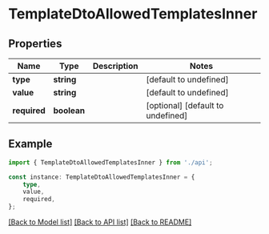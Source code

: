 # TemplateDtoAllowedTemplatesInner


## Properties

Name | Type | Description | Notes
------------ | ------------- | ------------- | -------------
**type** | **string** |  | [default to undefined]
**value** | **string** |  | [default to undefined]
**required** | **boolean** |  | [optional] [default to undefined]

## Example

```typescript
import { TemplateDtoAllowedTemplatesInner } from './api';

const instance: TemplateDtoAllowedTemplatesInner = {
    type,
    value,
    required,
};
```

[[Back to Model list]](../README.md#documentation-for-models) [[Back to API list]](../README.md#documentation-for-api-endpoints) [[Back to README]](../README.md)
